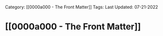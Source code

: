 Category: [[0000a000 - The Front Matter]]
Tags:
Last Updated: 07-21-2022

# [[0000a000 - The Front Matter]]